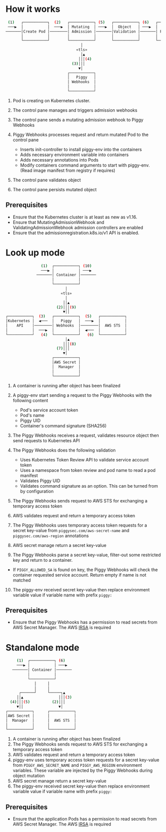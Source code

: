 # How it works

```bash
 (1)   ┌───────────┐  (2)   ┌───────────┐ (5)   ┌───────────┐ (6)   ┌───────────┐
 ───▶  │           │  ───▶  │ Mutating  │ ───▶  │  Object   │ ───▶  │           │
───────│Create Pod │────────│ Admission │───────│Validation │───────│ Persisted │
       │           │        │           │       │           │       │           │
       └───────────┘        └───────────┘       └───────────┘       └───────────┘
                                  │
                                «tls»
                                  │▲
                                 │││(4)
                              (3)│││
                                 ▼│
                            ┌───────────┐
                            │   Piggy   │
                            │ Webhooks  │
                            │           │
                            └───────────┘
```

1) Pod is creating on Kubernetes cluster. 
2) The control pane manages and triggers admission webhooks
3) The control pane sends a mutating admission webhook to Piggy Webhooks
4) Piggy Webhooks processes request and return mutated Pod to the control pane

    - Inserts init-controller to install piggy-env into the containers
    - Adds necessary environment variable into containers
    - Adds necessary annotations into Pods
    - Modify containers command arguments to start with piggy-env. (Read image manifest from registry if requires)

5) The control pane validates object
6) The control pane persists mutated object

## Prerequisites

  - Ensure that the Kubernetes cluster is at least as new as v1.16.
  - Ensure that MutatingAdmissionWebhook and ValidatingAdmissionWebhook admission controllers are enabled 
  - Ensure that the admissionregistration.k8s.io/v1 API is enabled.

# Look up mode

```bash
                (1)  ┌───────────┐ (10)
                ───▶ │           │ ───▶
              ───────│ Container │───────
                     │           │
                     └───────────┘
                           │
                         «tls»
                           │
                          ││▲
                       (2)│││(9)
                          ▼││
┌───────────┐  (3)   ┌───────────┐  (5)   ┌───────────┐
│Kubernetes │  ◀───  │   Piggy   │  ───▶  │           │
│    API    │────────│ Webhooks  │────────│  AWS STS  │
│           │  ───▶  │           │  ◀───  │           │
└───────────┘   (4)  └───────────┘   (6)  └───────────┘
                           │▲
                          │││(8)
                       (7)│││
                          ▼│
                     ┌───────────┐
                     │AWS Secret │
                     │  Manager  │
                     │           │
                     └───────────┘
```
1) A container is running after object has been finalized
2) A piggy-env start sending a request to the Piggy Webhooks with the following content

    - Pod's service account token
    - Pod's name
    - Piggy UID
    - Container's command signature (SHA256)

3) The Piggy Webhooks receives a request, validates resource object then send requests to Kubernetes API
4) The Piggy Webhooks does the following validation

    - Uses Kubernetes Token Review API to validate service account token
    - Uses a namespace from token review and pod name to read a pod manifest
    - Validates Piggy UID
    - Validates command signature as an option. This can be turned from by configuration

5) The Piggy Webhooks sends request to AWS STS for exchanging a temporary access token
6) AWS validates request and return a temporary access token
7) The Piggy Webhooks uses temporary access token requests for a secret key-value from `piggysec.com/aws-secret-name` and `piggysec.com/aws-region` annotations
8) AWS secret manage return a secret key-value
9) The Piggy Webhooks parse a secret key-value, filter-out some restricted key and return to a container.

  - If `PIGGY_ALLOWED_SA` is found on key, the Piggy Webhooks will check the container requested service account. Return empty if name is not matched

10) The piggy-env received secret key-value then replace environment variable value if variable name with prefix `piggy:`

## Prerequisites

  - Ensure that the Piggy Webhooks has a permission to read secrets from AWS Secret Manager. The AWS [IRSA](https://docs.aws.amazon.com/eks/latest/userguide/iam-roles-for-service-accounts.html) is required


# Standalone mode

```bash
     (1)  ┌───────────┐ (6)
     ───▶ │           │ ───▶
   ───────│ Container │───────
          │           │
          └───────────┘
             │     │
             │     │
      ┌──────┘     └─────┐▲
     ││▲                │││(3)
  (4)│││(5)          (2)│││
     ▼││                ▼│
┌───────────┐      ┌───────────┐
│AWS Secret │      │           │
│  Manager  │      │  AWS STS  │
│           │      │           │
└───────────┘      └───────────┘
```

1) A container is running after object has been finalized
2) The Piggy Webhooks sends request to AWS STS for exchanging a temporary access token
3) AWS validates request and return a temporary access token
4) piggy-env uses temporary access token requests for a secret key-value from `PIGGY_AWS_SECRET_NAME` and `PIGGY_AWS_REGION` environment variables. These variable are injected by the Piggy Webhooks during object mutation
5) AWS secret manage return a secret key-value
6) The piggy-env received secret key-value then replace environment variable value if variable name with prefix `piggy:`

## Prerequisites

  - Ensure that the application Pods has a permission to read secrets from AWS Secret Manager. The AWS [IRSA](https://docs.aws.amazon.com/eks/latest/userguide/iam-roles-for-service-accounts.html) is required
